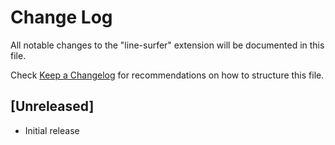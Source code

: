 # Change Log

All notable changes to the "line-surfer" extension will be documented in this file.

Check [Keep a Changelog](http://keepachangelog.com/) for recommendations on how to structure this file.

## [Unreleased]

- Initial release